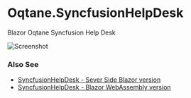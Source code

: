 # Oqtane.SyncfusionHelpDesk
Blazor Oqtane Syncfusion Help Desk

![Screenshot](https://user-images.githubusercontent.com/1857799/110254717-1f53f900-7f45-11eb-86cb-ae13d833f29c.png)


### Also See
* [SyncfusionHelpDesk - Sever Side Blazor version](https://github.com/ADefWebserver/SyncfusionHelpDesk)
* [SyncfusionHelpDesk - Blazor WebAssembly version](https://github.com/ADefWebserver/SyncfusionHelpDeskClient)
